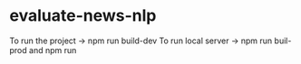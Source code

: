 # evaluate-news-nlp

To run the project -> npm run build-dev
To run local server -> npm run buil-prod and npm run